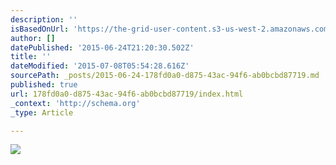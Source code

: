 ```yaml
---
description: ''
isBasedOnUrl: 'https://the-grid-user-content.s3-us-west-2.amazonaws.com/e9147e70-ceff-4e00-8e96-79754a2a06d9.jpg'
author: []
datePublished: '2015-06-24T21:20:30.502Z'
title: ''
dateModified: '2015-07-08T05:54:28.616Z'
sourcePath: _posts/2015-06-24-178fd0a0-d875-43ac-94f6-ab0bcbd87719.md
published: true
url: 178fd0a0-d875-43ac-94f6-ab0bcbd87719/index.html
_context: 'http://schema.org'
_type: Article

---
```

![](https://the-grid-user-content.s3-us-west-2.amazonaws.com/e9147e70-ceff-4e00-8e96-79754a2a06d9.jpg)